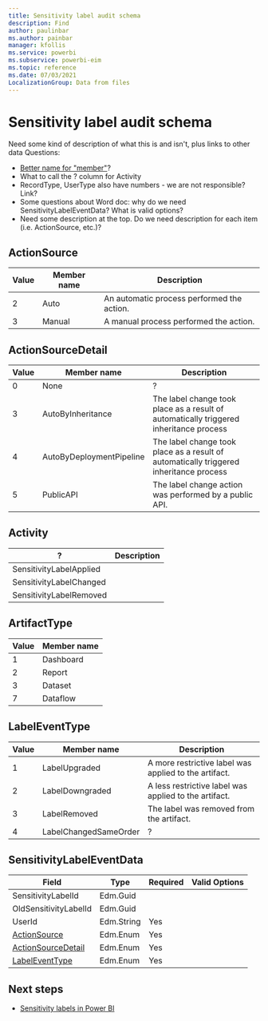 ```yaml
---
title: Sensitivity label audit schema
description: Find 
author: paulinbar
ms.author: painbar
manager: kfollis
ms.service: powerbi
ms.subservice: powerbi-eim
ms.topic: reference
ms.date: 07/03/2021
LocalizationGroup: Data from files
---
```

# Sensitivity label audit schema

Need some kind of description of what this is and isn't, plus links to other data
Questions:
* [Better name for "member"](https://docs.microsoft.com/office/office-365-management-api/office-365-management-activity-api-schema#enum-auditlogrecordtype---type-edmint32)? 
* What to call the ? column for Activity
* RecordType, UserType also have numbers - we are not responsible? Link?
* Some questions about Word doc: why do we need SensitivityLabelEventData? What is valid options?
* Need some description at the top. Do we need description for each item (i.e. ActionSource, etc.)?

## ActionSource
|Value |Member name  |Description  |
|--|---------|---------|
|2|Auto|An automatic process performed the action.|
|3|Manual|A manual process performed the action.|

## ActionSourceDetail
|Value |Member name  |Description  |
|---------|---------|---------|
|0|None|?|
|3|AutoByInheritance|The label change took place as a result of automatically triggered inheritance process|
|4|AutoByDeploymentPipeline|The label change took place as a result of automatically triggered inheritance process|
|5|PublicAPI|The label change action was performed by a public API.|

## Activity
|?|Description|
|---------|---------|
|SensitivityLabelApplied||
|SensitivityLabelChanged||
|SensitivityLabelRemoved|| 


## ArtifactType
|Value |Member name  |
|---------|---------|
|1|Dashboard|
|2|Report|
|3|Dataset|
|7|Dataflow|

## LabelEventType
|Value |Member name  |Description  |
|---------|---------|---------|
|1|LabelUpgraded|A more restrictive label was applied to the artifact.| 
|2|LabelDowngraded|A less restrictive label was applied to the artifact.|
|3|LabelRemoved|The label was removed from the artifact.|
|4|LabelChangedSameOrder|?|

## SensitivityLabelEventData
|Field|Type|Required|Valid Options|
|---------|---------|---------|---------|
|SensitivityLabelId|Edm.Guid||
|OldSensitivityLabelId|Edm.Guid| |
|UserId|Edm.String|Yes||
|[ActionSource](#actionsource)|Edm.Enum|Yes||
|[ActionSourceDetail](#actionsourcedetail)|Edm.Enum|Yes| |	 
|[LabelEventType](#labeleventtype)|Edm.Enum|Yes||

## Next steps
* [Sensitivity labels in Power BI](./service-security-sensitivity-label-overview.md)